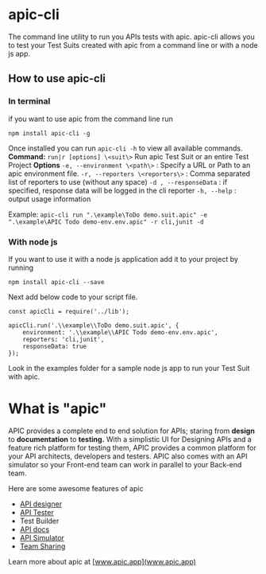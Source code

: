 # apic-cli
The command line utility to run you APIs tests with apic. apic-cli allows you to test your Test Suits created with apic from a command line or with a node js app. 
## How to use apic-cli
### In terminal
if you   want to use apic from the command line run

    npm install apic-cli -g

Once installed you can run `apic-cli -h` to view all available commands.
**Command:**
`run|r [options] \<suit\>`  Run apic Test Suit or an entire Test Project
**Options**
`-e, --environment \<path\>`  :   Specify a URL or Path to an apic environment file.
  `-r, --reporters \<reporters\>` :  Comma separated list of reporters to use (without any space)
  `-d , --responseData`  :  if specified, response data will be logged in the cli reporter
  `-h, --help`  : output usage information

Example: `apic-cli run ".\example\ToDo demo.suit.apic" -e ".\example\APIC Todo demo-env.env.apic" -r cli,junit -d`

### With node js
If you want to use it with a node js application add it to your project by running

    npm install apic-cli --save
Next add below code to your script file.

    const apicCli = require('../lib');
   
    apicCli.run('.\\example\\ToDo demo.suit.apic', {
	    environment: '.\\example\\APIC Todo demo-env.env.apic',
	    reporters: 'cli,junit',
	    responseData: true
    });

Look in the examples folder for a sample node js app to run your Test Suit with apic. 
# What is "apic"
APIC provides a complete end to end solution for APIs; staring from **design** to **documentation** to **testing.** With a simplistic UI for Designing APIs and a feature rich platform for testing them, APIC provides a common platform for your API architects, developers and testers. APIC also comes with an API simulator so your Front-end team can work in parallel to your Back-end team.

Here are some awesome features of apic

 - [API designer](https://apic.app/docs/designer.html)
 - [API Tester](https://apic.app/docs/tester.html)
 - Test Builder
 - [API docs](https://apic.app/docs/docs.html)
 - [API Simulator](https://apic.app/docs/simulator.html)
 - [Team Sharing](https://apic.app/docs/sharing.html)

Learn more about apic at [www.apic.app](www.apic.app)


